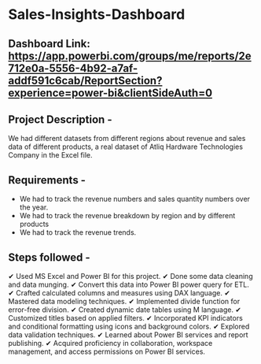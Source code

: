 # Sales-Insights-Dashboard

## Dashboard Link: https://app.powerbi.com/groups/me/reports/2e712e0a-5556-4b92-a7af-addf591c6cab/ReportSection?experience=power-bi&clientSideAuth=0

## Project Description -

We had different datasets from different regions about revenue and sales data of different products, a real dataset of Atliq Hardware Technologies Company in the Excel file.

## Requirements - 

- We had to track the revenue numbers and sales quantity numbers over the year.
- We had to track the revenue breakdown by region and by different products
- We had to track the revenue trends.

## Steps followed -

✔ Used MS Excel and Power BI for this project.
✔ Done some data cleaning and data munging.
✔ Convert this data into Power BI power query for ETL.
✔ Crafted calculated columns and measures using DAX language.
✔ Mastered data modeling techniques.
✔ Implemented divide function for error-free division.
✔ Created dynamic date tables using M language.
✔ Customized titles based on applied filters.
✔ Incorporated KPI indicators and conditional formatting using icons and background colors.
✔ Explored data validation techniques.
✔ Learned about Power BI services and report publishing.
✔ Acquired proficiency in collaboration, workspace management, and access permissions on Power BI services.
